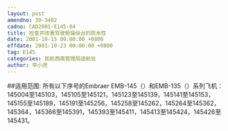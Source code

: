 ```yaml
---
layout: post
amendno: 39-3402
cadno: CAD2001-E145-04
title: 检查并改善驾驶舱操纵台的防水性
date: 2001-10-15 00:00:00 +0800
effdate: 2001-10-23 00:00:00 +0800
tag: E145
categories: 民航西南管理局适航处
author: 李小虎
---
```


##适用范围:
所有以下序号的Embraer EMB-145（）和EMB-135（）系列飞机：
145004至145103，145105至145121，145123至145139，145141至145153，145155至145189，145191至145256，145258至145262，145264至145362，145364，145366至145391，145393至145411，145413至145424，145426至145431。

